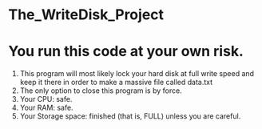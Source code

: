 # The_WriteDisk_Project
# You run this code at your own risk.
1. This program will most likely lock your hard disk at full write speed and keep it there in order to make a massive file called      data.txt
2.  The only option to close this program is by force.
3. Your CPU: safe.
4. Your RAM: safe.
5. Your Storage space: finished (that is, FULL) unless you are careful.
